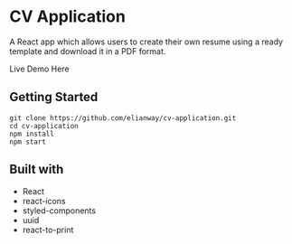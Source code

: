 # CV Application

A React app which allows users to create their own resume using a ready template and download it in a PDF format.

Live Demo Here

## Getting Started

```
git clone https://github.com/elianway/cv-application.git
cd cv-application
npm install
npm start
```
## Built with

- React
- react-icons
- styled-components
- uuid
- react-to-print
